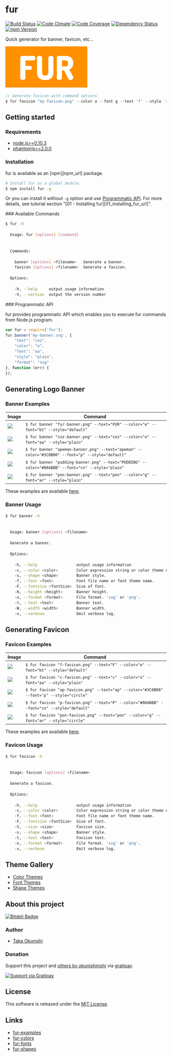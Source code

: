 fur
==========

<!-- Badge Start -->
<a name="badges"></a>

[![Build Status][bd_travis_shield_url]][bd_travis_url]
[![Code Climate][bd_codeclimate_shield_url]][bd_codeclimate_url]
[![Code Coverage][bd_codeclimate_coverage_shield_url]][bd_codeclimate_url]
[![Dependency Status][bd_gemnasium_shield_url]][bd_gemnasium_url]
[![npm Version][bd_npm_shield_url]][bd_npm_url]

[bd_repo_url]: https://github.com/fur-repo/fur
[bd_travis_url]: http://travis-ci.org/fur-repo/fur
[bd_travis_shield_url]: http://img.shields.io/travis/fur-repo/fur.svg?style=flat
[bd_license_url]: https://github.com/fur-repo/fur/blob/master/LICENSE
[bd_codeclimate_url]: http://codeclimate.com/github/fur-repo/fur
[bd_codeclimate_shield_url]: http://img.shields.io/codeclimate/github/fur-repo/fur.svg?style=flat
[bd_codeclimate_coverage_shield_url]: http://img.shields.io/codeclimate/coverage/github/fur-repo/fur.svg?style=flat
[bd_gemnasium_url]: https://gemnasium.com/fur-repo/fur
[bd_gemnasium_shield_url]: https://gemnasium.com/fur-repo/fur.svg
[bd_npm_url]: http://www.npmjs.org/package/fur
[bd_npm_shield_url]: http://img.shields.io/npm/v/fur.svg?style=flat

<!-- Badge End -->


<!-- Description Start -->
<a name="description"></a>

Quick generator for banner, favicon, etc...

<!-- Description End -->


<!-- Overview Start -->
<a name="overview"></a>
<a href="https://github.com/fur-repo/fur#readme"><img style="height:128px;" src="docs/fur-banner.png" height="128"/></a>

```javascript
// Generate favicon with command options.
$ fur favicon "my-favicon.png" --color a --font g --text 'f' --style 'rounded'
```



<!-- Overview End -->


<!-- Sections Start -->
<a name="sections"></a>

<!-- Section from "docs/readme/02-howto.md.hbs" Start -->

<a name="section-docs-readme-02-howto-md"></a>
Getting started
------

### Requirements

+ [node.js&gt;=0.10.3][nodejs_url]
+ [phantomjs>=2.0.0](http://phantomjs.org/)

### Installation

fur is available as an [npm][npm_url] package.

```bash
# Install fur as a global module.
$ npm install fur -g
```

Or you can install it without `-g` option and use [Programmatic API](#programmatic-api).
For more details, see tutorial section "[01 - Installing fur][01_installing_fur_url]".


<a name="available commands" />
### Available Commands

```bash
$ fur -h

  Usage: fur [options] [command]


  Commands:

    banner [options] <filename>   Generate a banner.
    favicon [options] <filename>  Generate a favicon.

  Options:

    -h, --help     output usage information
    -V, --version  output the version number


```

<a name="programmatic-api" />
### Programmatic API

fur provides programmatic API which enables you to execute fur commands from Node.js program.

```javascript
var fur = require('fur');
fur.banner('my-banner.svg', {
    "text": "coz",
    "color": "o",
    "font": "aa",
    "style": "plain",
    "format": "svg"
}, function (err) {
});
```


[nodejs_url]: https://nodejs.org/

<!-- Section from "docs/readme/02-howto.md.hbs" End -->

<!-- Section from "docs/readme/03-banners.md.hbs" Start -->

<a name="section-docs-readme-03-banners-md"></a>
Generating Logo Banner
------------------

### Banner Examples

| Image | Command |
| ----- | ------- |
| <img src="https://raw.githubusercontent.com/fur-repo/fur-examples/master/examples/01-fur/banner.png" height="40" style="height:40px;"/> | ` $ fur banner "fur-banner.png" --text="FUR" --color="e" --font="bt" --style="default"  ` |
| <img src="https://raw.githubusercontent.com/fur-repo/fur-examples/master/examples/02-coz/banner.png" height="40" style="height:40px;"/> | ` $ fur banner "coz-banner.png" --text="coz" --color="o" --font="aa" --style="plain"  ` |
| <img src="https://raw.githubusercontent.com/fur-repo/fur-examples/master/examples/03-apeman/banner.png" height="40" style="height:40px;"/> | ` $ fur banner "apeman-banner.png" --text="apeman" --color="#3C0B00" --font="p" --style="default"  ` |
| <img src="https://raw.githubusercontent.com/fur-repo/fur-examples/master/examples/04-pudding/banner.png" height="40" style="height:40px;"/> | ` $ fur banner "pudding-banner.png" --text="PUDDING" --color="#004BBB" --font="cn" --style="plain"  ` |
| <img src="https://raw.githubusercontent.com/fur-repo/fur-examples/master/examples/05-pon/banner.png" height="40" style="height:40px;"/> | ` $ fur banner "pon-banner.png" --text="pon" --color="g" --font="ar" --style="plain"  ` |

These examples are available [here]().

### Banner Usage

```bash
$ fur banner -h


  Usage: banner [options] <filename>

  Generate a banner.

  Options:

    -h, --help                 output usage information
    -c, --color <color>        Color expression string or color theme name.
    -s, --shape <shape>        Banner style.
    -f, --font <font>          Font file name or font theme name.
    -F, --fontsize <fontSize>  Size of font.
    -H, --height <height>      Banner height.
    -o, --format <format>      File format. 'svg' or 'png'.
    -t, --text <text>          Banner text.
    -W, --width <width>        Banner width.
    -v, --verbose              Emit verbose log.


```


<!-- Section from "docs/readme/03-banners.md.hbs" End -->

<!-- Section from "docs/readme/04-favicons.md.hbs" Start -->

<a name="section-docs-readme-04-favicons-md"></a>
Generating Favicon
------------------

### Favicon Examples

| Image | Command |
| ----- | ------- |
| <img src="https://raw.githubusercontent.com/fur-repo/fur-examples/master/examples/01-fur/favicon.png" height="40" style="height:40px;" /> | ` $ fur favicon "f-favicon.png" --text="F" --color="e" --font="bt" --style="default"  ` |
| <img src="https://raw.githubusercontent.com/fur-repo/fur-examples/master/examples/02-coz/favicon.png" height="40" style="height:40px;" /> | ` $ fur favicon "c-favicon.png" --text="c" --color="o" --font="aa" --style="plain"  ` |
| <img src="https://raw.githubusercontent.com/fur-repo/fur-examples/master/examples/03-apeman/favicon.png" height="40" style="height:40px;" /> | ` $ fur favicon "ap-favicon.png" --text="ap" --color="#3C0B00" --font="p" --style="circle"  ` |
| <img src="https://raw.githubusercontent.com/fur-repo/fur-examples/master/examples/04-pudding/favicon.png" height="40" style="height:40px;" /> | ` $ fur favicon "p-favicon.png" --text="P" --color="#004BBB" --font="cn" --style="default"  ` |
| <img src="https://raw.githubusercontent.com/fur-repo/fur-examples/master/examples/05-pon/favicon.png" height="40" style="height:40px;" /> | ` $ fur favicon "pon-favicon.png" --text="pon" --color="g" --font="ar" --style="circle"  ` |

These examples are available [here]().


### Favicon Usage

```bash
$ fur favicon -h


  Usage: favicon [options] <filename>

  Generate a favicon.

  Options:

    -h, --help                 output usage information
    -c, --color <color>        Color expression string or color theme name.
    -f, --font <font>          Font file name or font theme name.
    -F, --fontsize <fontSize>  Size of font.
    -S, --size <size>          Favicon size.
    -s, --shape <shape>        Banner style.
    -t, --text <text>          Favicon text.
    -o, --format <format>      File format. 'svg' or 'png'.
    -v, --verbose              Emit verbose log.


```

<!-- Section from "docs/readme/04-favicons.md.hbs" End -->

<!-- Section from "docs/readme/05-Themes.md.hbs" Start -->

<a name="section-docs-readme-05-themes-md"></a>
Theme Gallery
------------

+ [Color Themes](http://fur-repo.github.io/fur-colors)
+ [Font Themes](http://fur-repo.github.io/fur-fonts)
+ [Shape Themes](http://fur-repo.github.io/fur-themes)


<!-- Section from "docs/readme/05-Themes.md.hbs" End -->

<!-- Section from "docs/readme/11-project.md.hbs" Start -->

<a name="section-docs-readme-11-project-md"></a>
About this project
--------

[![Bitdeli Badge][my_bitdeli_badge_url]][bitdeli_url]

<a name="11-project-author"></a>
### Author

+ [Taka Okunishi](http://okunishitaka.com)

<a name="11-project-donation"></a>
### Donation

Support this project and [others by okunishinishi][my_gratipay_url] via [gratipay][my_gratipay_url].

[<img src="https://cdn.rawgit.com/gratipay/gratipay-badge/2.3.0/dist/gratipay.svg" alt="Support via Gratipay"/>][my_gratipay_url]


[bitdeli_url]: https://bitdeli.com/free
[my_bitdeli_badge_url]: https://d2weczhvl823v0.cloudfront.net/okunishinishi/node-fur/trend.png

[my_gratipay_url]: https://gratipay.com/okunishinishi/
[my_gratipay_budge_url]: http://img.shields.io/gratipay/okunishinishi.svg?style=flat

<!-- Section from "docs/readme/11-project.md.hbs" End -->


<!-- Sections Start -->


<!-- LICENSE Start -->
<a name="license"></a>

License
-------
This software is released under the [MIT License](https://github.com/fur-repo/fur/blob/master/LICENSE).

<!-- LICENSE End -->


<!-- Links Start -->
<a name="links"></a>

Links
------

+ [fur-examples](https://github.com/fur-repo/fur-examples)
+ [fur-colors](https://github.com/fur-repo/fur-colors)
+ [fur-fonts](https://github.com/fur-repo/fur-fonts)
+ [fur-shapes](https://github.com/fur-repo/fur-shapes)

<!-- Links End -->
